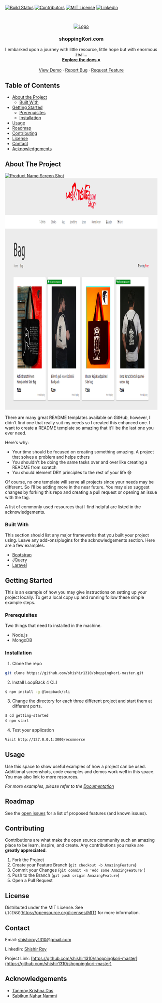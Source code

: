 <!--
*** Thanks for checking out this README Template. If you have a suggestion that would
*** make this better please fork the repo and create a pull request or simple open
*** an issue with the tag "enhancement".
*** Thanks again! Now go create something AMAZING! :D
-->





<!-- PROJECT SHIELDS -->
<!--
*** I'm using markdown "reference style" links for readability.
*** Reference links are enclosed in brackets [ ] instead of parentheses ( ).
*** See the bottom of this document for the declaration of the reference variables
*** for build-url, contributors-url, etc. This is an optional, concise syntax you may use.
*** https://www.markdownguide.org/basic-syntax/#reference-style-links
-->
[![Build Status][build-shield]][build-url]
[![Contributors][contributors-shield]][contributors-url]
[![MIT License][license-shield]][license-url]
[![LinkedIn][linkedin-shield]][linkedin-url]



<!-- PROJECT LOGO -->
<br />
<p align="center">
  <a href="https://github.com/shishir1310/shoppingkori-master">
    <img src="https://shop.werbangali.com/logo/sm/wrb_shop_wide.png" alt="Logo" width="500pixels" height="200pixels">
  </a>

  <h3 align="center">shoppingKori.com</h3>

  <p align="center">
    I embarked upon a journey with little resource, little hope but with enormous zeal... 
    <br />
    <a href="https://github.com/shishir1310/shoppingkori-master"><strong>Explore the docs »</strong></a>
    <br />
    <br />
    <a href="https://github.com/shishir1310/shoppingkori-master">View Demo</a>
    ·
    <a href="https://github.com/shishir1310/shoppingkori-master/issues">Report Bug</a>
    ·
    <a href="https://github.com/shishir1310/shoppingkori-master/issues">Request Feature</a>
  </p>
</p>



<!-- TABLE OF CONTENTS -->
## Table of Contents

* [About the Project](#about-the-project)
  * [Built With](#built-with)
* [Getting Started](#getting-started)
  * [Prerequisites](#prerequisites)
  * [Installation](#installation)
* [Usage](#usage)
* [Roadmap](#roadmap)
* [Contributing](#contributing)
* [License](#license)
* [Contact](#contact)
* [Acknowledgements](#acknowledgements)



<!-- ABOUT THE PROJECT -->
## About The Project

[![Product Name Screen Shot][product-screenshot]](ecommerce/client/images/shopping.png)<img src="ecommerce/client/images/shopping.png" width="1156pixel" height="762pixel">

There are many great README templates available on GitHub, however, I didn't find one that really suit my needs so I created this enhanced one. I want to create a README template so amazing that it'll be the last one you ever need.

Here's why:
* Your time should be focused on creating something amazing. A project that solves a problem and helps others
* You shouldn't be doing the same tasks over and over like creating a README from scratch
* You should element DRY principles to the rest of your life :smile:

Of course, no one template will serve all projects since your needs may be different. So I'll be adding more in the near future. You may also suggest changes by forking this repo and creating a pull request or opening an issue with the tag.

A list of commonly used resources that I find helpful are listed in the acknowledgements.

### Built With
This section should list any major frameworks that you built your project using. Leave any add-ons/plugins for the acknowledgements section. Here are a few examples.
* [Bootstrap](https://getbootstrap.com)
* [JQuery](https://jquery.com)
* [Laravel](https://laravel.com)



<!-- GETTING STARTED -->
## Getting Started

This is an example of how you may give instructions on setting up your project locally.
To get a local copy up and running follow these simple example steps.

### Prerequisites

Two things that need to installed in the machine.
* Node.js
* MongoDB

### Installation

1. Clone the repo
```sh
git clone https://github.com/shishir1310/shoppingkori-master.git
```
2. Install LoopBack 4 CLI
```sh
$ npm install -g @loopback/cli
```
3. Change the directory for each three different project and start them at different ports.
``` sh
$ cd getting-started
$ npm start
```
4. Test your application
```sh
Visit http://127.0.0.1:3000/ecommerce
```


<!-- USAGE EXAMPLES -->
## Usage

Use this space to show useful examples of how a project can be used. Additional screenshots, code examples and demos work well in this space. You may also link to more resources.

_For more examples, please refer to the [Documentation](https://example.com)_



<!-- ROADMAP -->
## Roadmap

See the [open issues](https://github.com/shishir1310/shoppingkori-master/issues) for a list of proposed features (and known issues).



<!-- CONTRIBUTING -->
## Contributing

Contributions are what make the open source community such an amazing place to be learn, inspire, and create. Any contributions you make are **greatly appreciated**.

1. Fork the Project
2. Create your Feature Branch (`git checkout -b AmazingFeature`)
3. Commit your Changes (`git commit -m 'Add some AmazingFeature'`)
4. Push to the Branch (`git push origin AmazingFeature`)
5. Open a Pull Request



<!-- LICENSE -->
## License

Distributed under the MIT License. See `LICENSE`(https://opensource.org/licenses/MIT) for more information.



<!-- CONTACT -->
## Contact

Email: [shishirroy1310@gmail.com](shishirroy1310@gmail.com)

LinkedIn: [Shishir Roy](https://www.linkedin.com/in/shishir-roy-3937b7120/)

Project Link: [https://github.com/shishir1310/shoppingkori-master](https://github.com/shishir1310/shoppingkori-master)



<!-- ACKNOWLEDGEMENTS -->
## Acknowledgements
* [Tanmoy Krishna Das](https://github.com/Tanmoytkd)
* [Sabikun Nahar Nammi](#)





<!-- MARKDOWN LINKS & IMAGES -->
<!-- https://www.markdownguide.org/basic-syntax/#reference-style-links -->
[build-shield]: https://img.shields.io/badge/build-passing-brightgreen.svg?style=flat-square
[build-url]: #
[contributors-shield]: https://img.shields.io/badge/contributors-1-orange.svg?style=flat-square
[contributors-url]: https://github.com/othneildrew/Best-README-Template/graphs/contributors
[license-shield]: https://img.shields.io/badge/license-MIT-blue.svg?style=flat-square
[license-url]: https://choosealicense.com/licenses/mit
[linkedin-shield]: https://img.shields.io/badge/-LinkedIn-black.svg?style=flat-square&logo=linkedin&colorB=555
[linkedin-url]: https://www.linkedin.com/in/shishir-roy-3937b7120/
[product-screenshot]: https://raw.githubusercontent.com/othneildrew/Best-README-Template/master/screenshot.png
